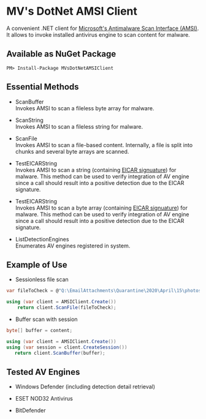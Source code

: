 # MV's DotNet AMSI Client
A convenient .NET client for [Microsoft's Antimalware Scan Interface (AMSI)](https://docs.microsoft.com/en-us/windows/win32/amsi/antimalware-scan-interface-portal). It allows to invoke installed antivirus engine to scan content for malware. 

## Available as NuGet Package

```
PM> Install-Package MVsDotNetAMSIClient
```

## Essential Methods

* ScanBuffer  
Invokes AMSI to scan a fileless byte array for malware.  

* ScanString  
Invokes AMSI to scan a fileless string for malware.  

* ScanFile  
Invokes AMSI to scan a file-based content. Internally, a file is split into chunks and several byte arrays are scanned.  

* TestEICARString  
Invokes AMSI to scan a string (containing [EICAR signuature](https://www.eicar.org)) for malware. This method can be used to verify integration of AV engine since a call should result into a positive detection due to the EICAR signature.  

* TestEICARString  
Invokes AMSI to scan a byte array (containing [EICAR signuature](https://www.eicar.org)) for malware. This method can be used to verify integration of AV engine since a call should result into a positive detection due to the EICAR signature.  

* ListDetectionEngines  
Enumerates AV engines registered in system.


## Example of Use

* Sessionless file scan

```csharp
var fileToCheck = @"Q:\EmailAttachments\Quarantine\2020\April\15\photos.zip";

using (var client = AMSIClient.Create())
    return client.ScanFile(fileToCheck);
```
* Buffer scan with session

```csharp
byte[] buffer = content;

using (var client = AMSIClient.Create())
using (var session = client.CreateSession())
   return client.ScanBuffer(buffer);
```

## Tested AV Engines



* Windows Defender (including detection detail retrieval)

* ESET NOD32 Antivirus

* BitDefender
